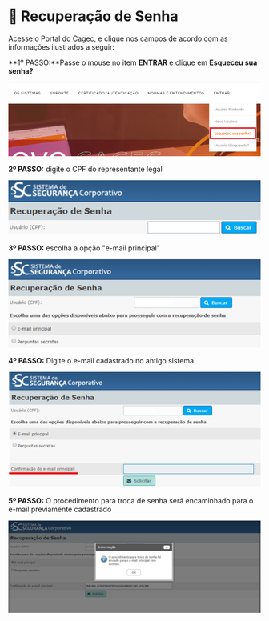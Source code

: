 # 🔐 Recuperação de Senha

Acesse o [Portal do Cagec](WWW.PORTALCAGEC.MG.GOV.BR), e clique nos campos de acordo com as informações ilustrados a seguir:

**1º PASSO:**Passe o mouse no item **ENTRAR** e clique em **Esqueceu sua senha?**

![](.gitbook/assets/image%20%2818%29.png)

**2º PASSO:** digite o CPF do representante legal

![](.gitbook/assets/image%20%2828%29.png)

**3º PASSO:** escolha a opção "e-mail principal"

![](.gitbook/assets/image%20%2824%29%20%281%29.png)

**4º PASSO:** Digite o e-mail cadastrado no antigo sistema

![](.gitbook/assets/image%20%285%29%20%281%29.png)

**5º PASSO:** O procedimento para troca de senha será encaminhado para o e-mail previamente cadastrado

![](.gitbook/assets/image%20%283%29.png)

